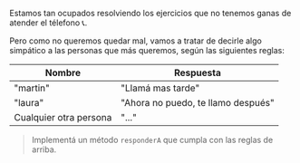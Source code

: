 Estamos tan ocupados resolviendo los ejercicios que no tenemos ganas de atender el télefono :telephone_receiver:.

Pero como no queremos quedar mal, vamos a tratar de decirle algo simpático a las personas que más queremos, según las siguientes reglas:

<table class="table table-bordered table-striped">
  <thead>
    <tr>
      <th>Nombre</th>
      <th>Respuesta</th>
    </tr>
  </thead>
  <tbody>
    <tr>
      <td>"martin"</td>
      <td>"Llamá mas tarde"</td>
    </tr>
    <tr>
      <td>"laura"</td>
      <td>"Ahora no puedo, te llamo después"</td>
    </tr>
    <tr>
      <td>Cualquier otra persona</td>
      <td>"..."</td>
    </tr>
  </tbody>
</table>

> Implementá un método `responderA` que cumpla con las reglas de arriba.